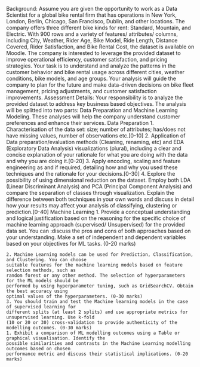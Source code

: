 Background:
Assume you are given the opportunity to work as a Data Scientist for a global bike rental firm that has
operations in New York, London, Berlin, Chicago, San Francisco, Dublin, and other locations. The company
offers three different bike kinds for rent: Standard, Mountain, and Electric. With 900 rows and a variety of
features/ attributes/ columns, including City, Weather, Rider Age, Bike Model, Ride Length, Distance
Covered, Rider Satisfaction, and Bike Rental Cost, the dataset is available on Moodle.
The company is interested to leverage the provided dataset to improve operational efficiency, customer
satisfaction, and pricing strategies. Your task is to understand and analyze the patterns in the customer
behavior and bike rental usage across different cities, weather conditions, bike models, and age groups.
Your analysis will guide the company to plan for the future and make data-driven decisions on bike fleet
management, pricing adjustments, and customer satisfaction improvements.
Assessment Details:
    Your responsibility is to analyze the provided dataset to address key business based objectives. The analysis
    will be splitted into two parts: Data Preparation and Machine Learning Modeling. These analyses will help
    the company understand customer preferences and enhance their services.
    Data Preparation
    1. Characterisation of the data set: size; number of attributes; has/does not have missing values,
    number of observations etc.[0-10]
    2. Application of Data preparation/evaluation methods (Cleaning, renaming, etc) and EDA (Exploratory
    Data Analysis) visualizations (plural), including a clear and concise explanation of your rationale for
    what you are doing with the data and why you are doing it.[0-20]
    3. Apply encoding, scaling and feature engineering as and if required, detailing how and why you used
    these techniques and the rationale for your decisions.[0-30]
    4. Explore the possibility of using dimensional reduction on the dataset. Employ both LDA (Linear
    Discriminant Analysis) and PCA (Principal Component Analysis) and compare the separation of
    classes through visualization. Explain the difference between both techniques in your own words
    and discuss in detail how your results may affect your analysis of classifying, clustering or
    prediction.[0-40]
Machine Learning
    1. Provide a conceptual understanding and logical justification based on the reasoning for the specific
    choice of machine learning approach (supervised/ Unsupervised) for the provided data set. You can
    :discuss the pros and cons of both approaches based on your understanding. Make a set of
    independent and dependent variables based on your objectives for ML tasks. (0-20 marks)

    2. Machine Learning models can be used for Prediction, Classification, and Clustering. You can choose
    suitable features for the machine learning models based on feature selection methods, such as
    random forest or any other method. The selection of hyperparameters for the ML models should be
    performed by using hyperparameter tuning, such as GridSearchCV. Obtain the best accuracy using
    optimal values of the hyperparameters. (0-30 marks)
    3. You should train and test the Machine learning models in the case of supervised learning for
    different splits (at least 2 splits) and use appropriate metrics for unsupervised learning. Use k-fold
    (10 or 20 or 30) cross-validation to provide authenticity of the modelling outcomes. (0-30 marks)
    1. Exhibit a comparison of ML modelling outcomes using a Table or graphical visualisation. Identify the
    possible similarities and contrasts in the Machine Learning modelling outcomes based on chosen
    performance metric and discuss their statistical implications. (0-20 marks)
